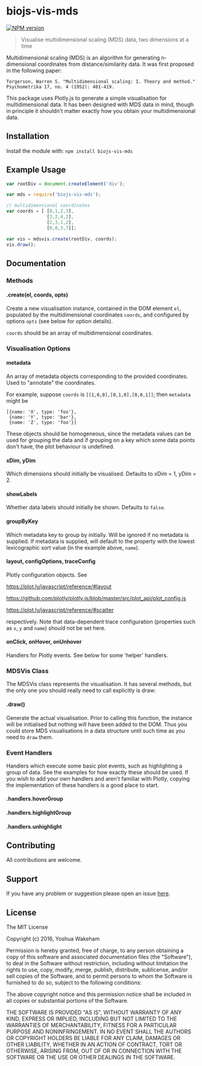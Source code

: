 # biojs-vis-mds

[![NPM version](http://img.shields.io/npm/v/biojs-vis-mds.svg)](https://www.npmjs.org/package/biojs-vis-mds) 


> Visualise multidimensional scaling (MDS) data, two dimensions at a time

Multidimensional scaling (MDS) is an algorithm for generating n-dimensional
coordinates from distance/similarity data. It was first proposed in the
following paper:

```
Torgerson, Warren S. "Multidimensional scaling: I. Theory and method."
Psychometrika 17, no. 4 (1952): 401-419.
```

This package uses Plotly.js to generate a simple visualisation for
multidimensional data. It has been designed with MDS data in mind, though in
principle it shouldn't matter exactly how you obtain your multidimensional data.


## Installation

Install the module with: `npm install biojs-vis-mds`


## Example Usage

```javascript
var rootDiv = document.createElement('div');

var mds = require('biojs-vis-mds');

// multidimensional coordinates
var coords = [ [0,1,2,3],
               [3,2,4,1],
               [2,3,1,2],
               [0,0,3,7]];

var vis = mdsvis.create(rootDiv, coords);
vis.draw();
```


## Documentation

### Methods

#### .create(el, coords, opts)

Create a new visualisation instance, contained in the DOM element `el`,
populated by the multidimensional coordinates `coords`, and configured by
options `opts` (see below for option details).

`coords` should be an array of multidimensional coordinates.

### Visualisation Options

#### metadata

An array of metadata objects corresponding to the provided coordinates.
Used to "annotate" the coordinates.

For example, suppose `coords` is `[[1,0,0],[0,1,0],[0,0,1]]`; then `metadata`
might be

    [{name: 'X', type: 'foo'},
     {name: 'Y', type: 'bar'},
     {name: 'Z', type: 'foo'}]
     
These objects should be homogeneous, since the metadata values can be used for
grouping the data and if grouping on a key which some data points don't have,
the plot behaviour is undefined.

#### xDim, yDim

Which dimensions should initially be visualised. Defaults to xDim = 1, yDim = 2.

#### showLabels

Whether data labels should initially be shown. Defaults to `false`.

#### groupByKey

Which metadata key to group by initially. Will be ignored if no metadata is
supplied. If metadata is supplied, will default to the property with the lowest
lexicographic sort value (in the example above, `name`).

#### layout, configOptions, traceConfig

Plotly configuration objects. See

https://plot.ly/javascript/reference/#layout

https://github.com/plotly/plotly.js/blob/master/src/plot_api/plot_config.js

https://plot.ly/javascript/reference/#scatter

respectively. Note that data-dependent trace configuration (properties such as
`x`, `y` and `name`) should not be set here.

#### onClick, onHover, onUnhover

Handlers for Plotly events. See below for some 'helper' handlers.

### MDSVis Class

The MDSVis class represents the visualisation. It has several methods, but
the only one you should really need to call explicitly is draw:

#### .draw()

Generate the actual visualisation. Prior to calling this function, the instance
will be initialised but nothing will have been added to the DOM. Thus you
could store MDS visualisations in a data structure until such time as you need
to `draw` them.

### Event Handlers

Handlers which execute some basic plot events, such as highlighting
a group of data. See the examples for how exactly these should be used.
If you wish to add your own handlers and aren't familiar with Plotly, copying
the implementation of these handlers is a good place to start.

#### .handlers.hoverGroup
#### .handlers.highlightGroup
#### .handlers.unhighlight


## Contributing

All contributions are welcome.


## Support

If you have any problem or suggestion please open an issue
[here](https://github.com/yoshw/biojs-vis-mds/issues).


## License 

The MIT License

Copyright (c) 2016, Yoshua Wakeham

Permission is hereby granted, free of charge, to any person
obtaining a copy of this software and associated documentation
files (the "Software"), to deal in the Software without
restriction, including without limitation the rights to use,
copy, modify, merge, publish, distribute, sublicense, and/or sell
copies of the Software, and to permit persons to whom the
Software is furnished to do so, subject to the following
conditions:

The above copyright notice and this permission notice shall be
included in all copies or substantial portions of the Software.

THE SOFTWARE IS PROVIDED "AS IS", WITHOUT WARRANTY OF ANY KIND,
EXPRESS OR IMPLIED, INCLUDING BUT NOT LIMITED TO THE WARRANTIES
OF MERCHANTABILITY, FITNESS FOR A PARTICULAR PURPOSE AND
NONINFRINGEMENT. IN NO EVENT SHALL THE AUTHORS OR COPYRIGHT
HOLDERS BE LIABLE FOR ANY CLAIM, DAMAGES OR OTHER LIABILITY,
WHETHER IN AN ACTION OF CONTRACT, TORT OR OTHERWISE, ARISING
FROM, OUT OF OR IN CONNECTION WITH THE SOFTWARE OR THE USE OR
OTHER DEALINGS IN THE SOFTWARE.
